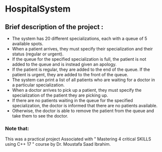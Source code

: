 
# HospitalSystem

## Brief description of the  project :

- The system has 20 different specializations, each with a queue of 5 available spots. 
- When a patient arrives, they must specify their specialization and their status (regular or urgent). 
- If the queue for the specified specialization is full, the patient is not added to the queue and is instead given an apology. 
- If the patient is regular, they are added to the end of the queue. If the patient is urgent, they are added to the front of the queue. 
- The system can print a list of all patients who are waiting for a doctor in a particular specialization. 
- When a doctor arrives to pick up a patient, they must specify the specialization of the patient they are picking up. 
- If there are no patients waiting in the queue for the specified specialization, the doctor is informed that there are no patients available. 
- Otherwise, the doctor is able to remove the patient from the queue and take them to see the doctor.





### Note that:

This was a practical project Associated with " Mastering 4 critical SKILLS using C++ 17 " course by Dr. Moustafa Saad Ibrahim.
